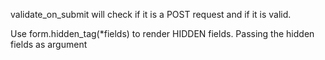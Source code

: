 validate_on_submit will check if it is a POST request and if it is valid.

Use form.hidden_tag(*fields) to render HIDDEN fields. Passing the hidden fields as argument

